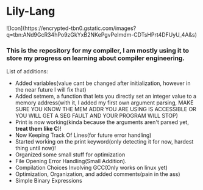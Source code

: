 <h1>Lily-Lang</h1>
![Icon](https://encrypted-tbn0.gstatic.com/images?q=tbn:ANd9GcR34hPo9zGkYxB2NKePgvPeImdm-CDTsHPrt4DFUyU_4A&s)
<h3>This is the repository for my compiler, I am mostly using it to store my progress on learning about compiler engineering.</h3>

List of additions:
  - Added variables(value cant be changed after initialization, however in the near future I will fix that)
  - Added setmem, a function that lets you directly set an integer value to a memory address(with it, I added my first own argument parsing, MAKE SURE YOU KNOW THE MEM ADDR YOU ARE USING IS ACCESSIBLE OR YOU WILL GET A SEG FAULT AND YOUR PROGRAM WILL STOP)
  - Print is now working(kinda because the arguments aren't parsed yet, **treat them like C**)!
  - Now Keeping Track Of Lines(for future error handling)
  - Started working on the print keyword(only detecting it for now, hardest thing until now)!
  - Organized some small stuff for optimization
  - File Opening Error Handling(Small Addition).
  - Compilation Choices Involving GCC(Only works on linux yet)
  - Optimization, Organization, and added comments(pain in the ass)
  - Simple Binary Expressions
